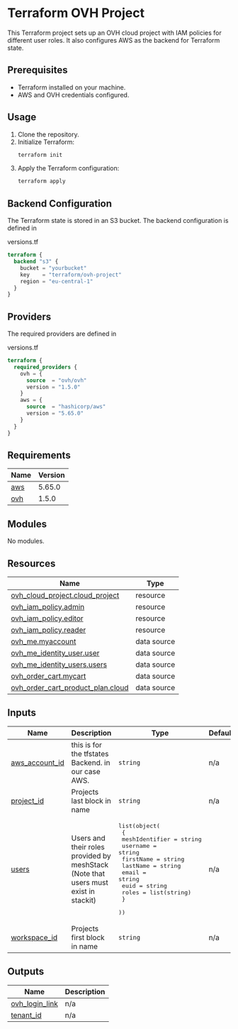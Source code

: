 # Terraform OVH Project

This Terraform project sets up an OVH cloud project with IAM policies for different user roles. It also configures AWS as the backend for Terraform state.

## Prerequisites

- Terraform installed on your machine.
- AWS and OVH credentials configured.

## Usage

1. Clone the repository.
2. Initialize Terraform:
   ```sh
   terraform init
   ```
3. Apply the Terraform configuration:
   ```sh
   terraform apply
   ```

## Backend Configuration

The Terraform state is stored in an S3 bucket. The backend configuration is defined in

versions.tf

```terraform
terraform {
  backend "s3" {
    bucket = "yourbucket"
    key    = "terraform/ovh-project"
    region = "eu-central-1"
  }
}
```

## Providers

The required providers are defined in

versions.tf

```terraform
terraform {
  required_providers {
    ovh = {
      source  = "ovh/ovh"
      version = "1.5.0"
    }
    aws = {
      source  = "hashicorp/aws"
      version = "5.65.0"
    }
  }
}
```
<!-- BEGIN_TF_DOCS -->
## Requirements

| Name | Version |
|------|---------|
| <a name="requirement_aws"></a> [aws](#requirement\_aws) | 5.65.0 |
| <a name="requirement_ovh"></a> [ovh](#requirement\_ovh) | 1.5.0 |

## Modules

No modules.

## Resources

| Name | Type |
|------|------|
| [ovh_cloud_project.cloud_project](https://registry.terraform.io/providers/ovh/ovh/1.5.0/docs/resources/cloud_project) | resource |
| [ovh_iam_policy.admin](https://registry.terraform.io/providers/ovh/ovh/1.5.0/docs/resources/iam_policy) | resource |
| [ovh_iam_policy.editor](https://registry.terraform.io/providers/ovh/ovh/1.5.0/docs/resources/iam_policy) | resource |
| [ovh_iam_policy.reader](https://registry.terraform.io/providers/ovh/ovh/1.5.0/docs/resources/iam_policy) | resource |
| [ovh_me.myaccount](https://registry.terraform.io/providers/ovh/ovh/1.5.0/docs/data-sources/me) | data source |
| [ovh_me_identity_user.user](https://registry.terraform.io/providers/ovh/ovh/1.5.0/docs/data-sources/me_identity_user) | data source |
| [ovh_me_identity_users.users](https://registry.terraform.io/providers/ovh/ovh/1.5.0/docs/data-sources/me_identity_users) | data source |
| [ovh_order_cart.mycart](https://registry.terraform.io/providers/ovh/ovh/1.5.0/docs/data-sources/order_cart) | data source |
| [ovh_order_cart_product_plan.cloud](https://registry.terraform.io/providers/ovh/ovh/1.5.0/docs/data-sources/order_cart_product_plan) | data source |

## Inputs

| Name | Description | Type | Default | Required |
|------|-------------|------|---------|:--------:|
| <a name="input_aws_account_id"></a> [aws\_account\_id](#input\_aws\_account\_id) | this is for the tfstates Backend. in our case AWS. | `string` | n/a | yes |
| <a name="input_project_id"></a> [project\_id](#input\_project\_id) | Projects last block in name | `string` | n/a | yes |
| <a name="input_users"></a> [users](#input\_users) | Users and their roles provided by meshStack (Note that users must exist in stackit) | <pre>list(object(<br>    {<br>      meshIdentifier = string<br>      username       = string<br>      firstName      = string<br>      lastName       = string<br>      email          = string<br>      euid           = string<br>      roles          = list(string)<br>    }<br>  ))</pre> | n/a | yes |
| <a name="input_workspace_id"></a> [workspace\_id](#input\_workspace\_id) | Projects first block in name | `string` | n/a | yes |

## Outputs

| Name | Description |
|------|-------------|
| <a name="output_ovh_login_link"></a> [ovh\_login\_link](#output\_ovh\_login\_link) | n/a |
| <a name="output_tenant_id"></a> [tenant\_id](#output\_tenant\_id) | n/a |
<!-- END_TF_DOCS -->
